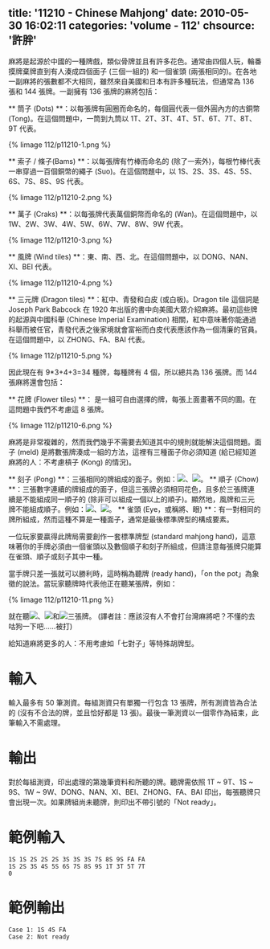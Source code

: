 title: '11210 - Chinese Mahjong'
date: 2010-05-30 16:02:11
categories: 'volume - 112'
chsource: '許胖'
---

麻將是起源於中國的一種牌戲，類似骨牌並且有許多花色。通常由四個人玩，輪番摸牌棄牌直到有人湊成四個面子 (三個一組的) 和一個雀頭 (兩張相同的)。在各地一副麻將的張數都不大相同，雖然來自美國和日本有許多種玩法，但通常為 136 張和 144 張牌。一副擁有 136 張牌的麻將包括：

<!-- more -->

** 筒子 (Dots) **：以每張牌有圓圈而命名的，每個圓代表一個外圓內方的古銅幣 (Tong)。在這個問題中，一筒到九筒以 1T、2T、3T、4T、5T、6T、7T、8T、9T 代表。

{% limage 112/p11210-1.png %}

** 索子 / 條子(Bams) **：以每張牌有竹棒而命名的 (除了一索外)，每根竹棒代表一串穿過一百個銅幣的繩子 (Suo)。在這個問題中，以 1S、2S、3S、4S、5S、6S、7S、8S、9S 代表。

{% limage 112/p11210-2.png %}

** 萬子 (Craks) **：以每張牌代表萬個銅幣而命名的 (Wan)。在這個問題中，以 1W、2W、3W、4W、5W、6W、7W、8W、9W 代表。

{% limage 112/p11210-3.png %}

** 風牌 (Wind tiles) **：東、南、西、北。在這個問題中，以 DONG、NAN、XI、BEI 代表。

{% limage 112/p11210-4.png %}

** 三元牌 (Dragon tiles) **：紅中、青發和白皮 (或白板)。Dragon tile 這個詞是 Joseph Park Babcock 在 1920 年出版的書中向美國大眾介紹麻將。最初這些牌的起源與中國科舉 (Chinese Imperial Examination) 相關，紅中意味著你能通過科舉而被任官，青發代表之後家境就會富裕而白皮代表應該作為一個清廉的官員。在這個問題中，以 ZHONG、FA、BAI 代表。

{% limage 112/p11210-5.png %}

因此現在有 9*3+4+3=34 種牌，每種牌有 4 個，所以總共為 136 張牌。而 144 張麻將還會包括：

** 花牌 (Flower tiles) **：
是一組可自由選擇的牌，每張上面畫著不同的圖。在這問題中我們不考慮這 8 張牌。

{% limage 112/p11210-6.png %}

麻將是非常複雜的，然而我們幾乎不需要去知道其中的規則就能解決這個問題。面子 (meld) 是將數張牌湊成一組的方法，這裡有三種面子你必須知道 (給已經知道麻將的人：不考慮槓子 (Kong) 的情況)。

** 刻子 (Pong) **：三張相同的牌組成的面子。例如：<img style="display: inline-block;" src="/image/112/p11210-7.png">、<img style="display: inline-block;" src="/image/112/p11210-8.png">。
** 順子 (Chow) **：三張數字連續的牌組成的面子，但這三張牌必須相同花色，且多於三張牌連續是不能組成同一順子的 (除非可以組成一個以上的順子)。顯然地，風牌和三元牌不能組成順子。例如：<img style="display: inline-block;" src="/image/112/p11210-9.png">、<img style="display: inline-block;" src="/image/112/p11210-10.png">。
** 雀頭 (Eye，或稱將、眼) **：有一對相同的牌所組成，然而這種不算是一種面子，通常是最後標準牌型的構成要素。

一位玩家要贏得此牌局需要創作一套標準牌型 (standard mahjong hand)，這意味著你的手牌必須由一個雀頭以及數個順子和刻子所組成，但請注意每張牌只能算在雀頭、順子或刻子其中一種。

當手牌只差一張就可以勝利時，這時稱為聽牌 (ready hand)，「on the pot」為象徵的說法。當玩家聽牌時代表他正在聽某張牌，例如：

{% limage 112/p11210-11.png %}

就在聽<img style="display: inline-block;" src="/image/112/p11210-12.png">、<img style="display: inline-block;" src="/image/112/p11210-13.png">和<img style="display: inline-block;" src="/image/112/p11210-14.png">三張牌。
(譯者註：應該沒有人不會打台灣麻將吧？不懂的去咕狗一下吧……被打)

給知道麻將更多的人：不用考慮如「七對子」等特殊胡牌型。

# 輸入

輸入最多有 50 筆測資。每組測資只有單獨一行包含 13 張牌，所有測資皆為合法的 (沒有不合法的牌，並且恰好都是 13 張)。最後一筆測資以一個零作為結束，此筆輸入不需處理。

# 輸出

對於每組測資，印出處理的第幾筆資料和所聽的牌。聽牌需依照 1T ~ 9T、1S ~ 9S、1W ~ 9W、DONG、NAN、XI、BEI、ZHONG、FA、BAI 印出，每張聽牌只會出現一次。如果牌組尚未聽牌，則印出不帶引號的「Not ready」。

# 範例輸入

``` text
1S 1S 2S 2S 2S 3S 3S 3S 7S 8S 9S FA FA
1S 2S 3S 4S 5S 6S 7S 8S 9S 1T 3T 5T 7T
0
```

# 範例輸出

``` text
Case 1: 1S 4S FA
Case 2: Not ready
```